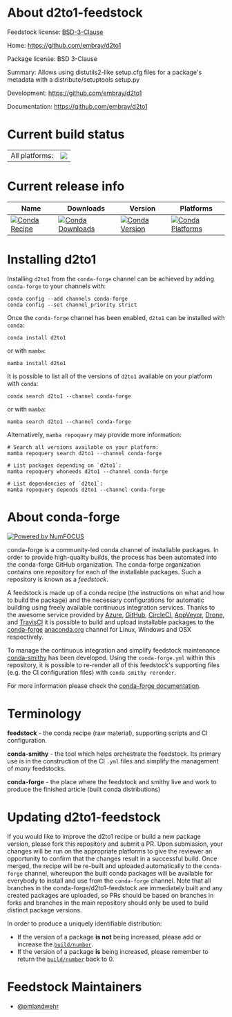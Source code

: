 About d2to1-feedstock
=====================

Feedstock license: [BSD-3-Clause](https://github.com/conda-forge/d2to1-feedstock/blob/main/LICENSE.txt)

Home: https://github.com/embray/d2to1

Package license: BSD 3-Clause

Summary: Allows using distutils2-like setup.cfg files for a package's metadata with a distribute/setuptools setup.py

Development: https://github.com/embray/d2to1

Documentation: https://github.com/embray/d2to1

Current build status
====================


<table><tr><td>All platforms:</td>
    <td>
      <a href="https://dev.azure.com/conda-forge/feedstock-builds/_build/latest?definitionId=4806&branchName=main">
        <img src="https://dev.azure.com/conda-forge/feedstock-builds/_apis/build/status/d2to1-feedstock?branchName=main">
      </a>
    </td>
  </tr>
</table>

Current release info
====================

| Name | Downloads | Version | Platforms |
| --- | --- | --- | --- |
| [![Conda Recipe](https://img.shields.io/badge/recipe-d2to1-green.svg)](https://anaconda.org/conda-forge/d2to1) | [![Conda Downloads](https://img.shields.io/conda/dn/conda-forge/d2to1.svg)](https://anaconda.org/conda-forge/d2to1) | [![Conda Version](https://img.shields.io/conda/vn/conda-forge/d2to1.svg)](https://anaconda.org/conda-forge/d2to1) | [![Conda Platforms](https://img.shields.io/conda/pn/conda-forge/d2to1.svg)](https://anaconda.org/conda-forge/d2to1) |

Installing d2to1
================

Installing `d2to1` from the `conda-forge` channel can be achieved by adding `conda-forge` to your channels with:

```
conda config --add channels conda-forge
conda config --set channel_priority strict
```

Once the `conda-forge` channel has been enabled, `d2to1` can be installed with `conda`:

```
conda install d2to1
```

or with `mamba`:

```
mamba install d2to1
```

It is possible to list all of the versions of `d2to1` available on your platform with `conda`:

```
conda search d2to1 --channel conda-forge
```

or with `mamba`:

```
mamba search d2to1 --channel conda-forge
```

Alternatively, `mamba repoquery` may provide more information:

```
# Search all versions available on your platform:
mamba repoquery search d2to1 --channel conda-forge

# List packages depending on `d2to1`:
mamba repoquery whoneeds d2to1 --channel conda-forge

# List dependencies of `d2to1`:
mamba repoquery depends d2to1 --channel conda-forge
```


About conda-forge
=================

[![Powered by
NumFOCUS](https://img.shields.io/badge/powered%20by-NumFOCUS-orange.svg?style=flat&colorA=E1523D&colorB=007D8A)](https://numfocus.org)

conda-forge is a community-led conda channel of installable packages.
In order to provide high-quality builds, the process has been automated into the
conda-forge GitHub organization. The conda-forge organization contains one repository
for each of the installable packages. Such a repository is known as a *feedstock*.

A feedstock is made up of a conda recipe (the instructions on what and how to build
the package) and the necessary configurations for automatic building using freely
available continuous integration services. Thanks to the awesome service provided by
[Azure](https://azure.microsoft.com/en-us/services/devops/), [GitHub](https://github.com/),
[CircleCI](https://circleci.com/), [AppVeyor](https://www.appveyor.com/),
[Drone](https://cloud.drone.io/welcome), and [TravisCI](https://travis-ci.com/)
it is possible to build and upload installable packages to the
[conda-forge](https://anaconda.org/conda-forge) [anaconda.org](https://anaconda.org/)
channel for Linux, Windows and OSX respectively.

To manage the continuous integration and simplify feedstock maintenance
[conda-smithy](https://github.com/conda-forge/conda-smithy) has been developed.
Using the ``conda-forge.yml`` within this repository, it is possible to re-render all of
this feedstock's supporting files (e.g. the CI configuration files) with ``conda smithy rerender``.

For more information please check the [conda-forge documentation](https://conda-forge.org/docs/).

Terminology
===========

**feedstock** - the conda recipe (raw material), supporting scripts and CI configuration.

**conda-smithy** - the tool which helps orchestrate the feedstock.
                   Its primary use is in the construction of the CI ``.yml`` files
                   and simplify the management of *many* feedstocks.

**conda-forge** - the place where the feedstock and smithy live and work to
                  produce the finished article (built conda distributions)


Updating d2to1-feedstock
========================

If you would like to improve the d2to1 recipe or build a new
package version, please fork this repository and submit a PR. Upon submission,
your changes will be run on the appropriate platforms to give the reviewer an
opportunity to confirm that the changes result in a successful build. Once
merged, the recipe will be re-built and uploaded automatically to the
`conda-forge` channel, whereupon the built conda packages will be available for
everybody to install and use from the `conda-forge` channel.
Note that all branches in the conda-forge/d2to1-feedstock are
immediately built and any created packages are uploaded, so PRs should be based
on branches in forks and branches in the main repository should only be used to
build distinct package versions.

In order to produce a uniquely identifiable distribution:
 * If the version of a package **is not** being increased, please add or increase
   the [``build/number``](https://docs.conda.io/projects/conda-build/en/latest/resources/define-metadata.html#build-number-and-string).
 * If the version of a package **is** being increased, please remember to return
   the [``build/number``](https://docs.conda.io/projects/conda-build/en/latest/resources/define-metadata.html#build-number-and-string)
   back to 0.

Feedstock Maintainers
=====================

* [@pmlandwehr](https://github.com/pmlandwehr/)

